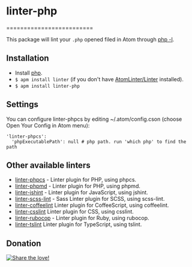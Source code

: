 # linter-php
=========================

This package will lint your `.php` opened filed in Atom through [php -l](http://www.php.net/manual/en/features.commandline.options.php).

## Installation

* Install [php](http://php.net).
* `$ apm install linter` (if you don't have [AtomLinter/Linter](https://github.com/AtomLinter/Linter) installed).
* `$ apm install linter-php`

## Settings
You can configure linter-phpcs by editing ~/.atom/config.cson (choose Open Your Config in Atom menu):
```
'linter-phpcs':
  'phpExecutablePath': null # php path. run 'which php' to find the path
```
## Other available linters
- [linter-phpcs](https://atom.io/packages/linter-phpcs) - Linter plugin for PHP, using phpcs.
- [linter-phpmd](https://atom.io/packages/linter-phpmd) - Linter plugin for PHP, using phpmd.
- [linter-jshint](https://atom.io/packages/linter-jshint) - Linter plugin for JavaScript, using jshint.
- [linter-scss-lint](https://atom.io/packages/linter-scss-lint) - Sass Linter plugin for SCSS, using scss-lint.
- [linter-coffeelint](https://atom.io/packages/linter-coffeelint) Linter plugin for CoffeeScript, using coffeelint.
- [linter-csslint](https://atom.io/packages/linter-csslint) Linter plugin for CSS, using csslint.
- [linter-rubocop](https://atom.io/packages/linter-rubocop) - Linter plugin for Ruby, using rubocop.
- [linter-tslint](https://atom.io/packages/linter-tslint) Linter plugin for TypeScript, using tslint.

## Donation
[![Share the love!](https://chewbacco-stuff.s3.amazonaws.com/donate.png)](https://www.paypal.com/cgi-bin/webscr?cmd=_s-xclick&hosted_button_id=KXUYS4ARNHCN8)
